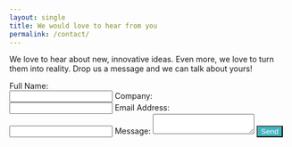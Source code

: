 ```yaml
---
layout: single
title: We would love to hear from you
permalink: /contact/
---
```


We love to hear about new, innovative ideas. Even more, we love to turn them into reality. Drop us a message and we can talk about yours!

<form action="https://formspree.io/f/xleojdwo" method="POST">
  <label for="fname">Full Name:</label><br>
  <input type="text" name="name">
  <label for="cname">Company:</label><br>
  <input type="text" name="cname">
  <label for="email">Email Address:</label><br>
  <input type="email" name="_replyto">
  <label>
    Message:
    <textarea name="message"></textarea>
  </label>
  <input type="submit" value="Send" style="background-color: #43b4be; color: white">
</form>
